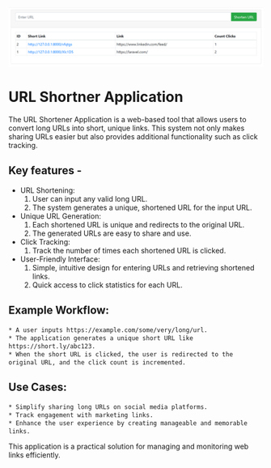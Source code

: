 ![Alt text](url-shortener.PNG)

# URL Shortner Application

The URL Shortener Application is a web-based tool that allows users to convert long URLs into short, unique links. This system not only makes sharing URLs easier but also provides additional functionality such as click tracking.

## Key features - 
* URL Shortening:
    1. User can input any valid long URL.
    2. The system generates a unique, shortened URL for the input URL.
* Unique URL Generation:
    1. Each shortened URL is unique and redirects to the original URL. 
    2. The generated URLs are easy to share and use. 
* Click Tracking:
    1. Track the number of times each shortened URL is clicked. 
* User-Friendly Interface:
    1. Simple, intuitive design for entering URLs and retrieving shortened links. 
    2. Quick access to click statistics for each URL.

## Example Workflow:
    * A user inputs https://example.com/some/very/long/url.
    * The application generates a unique short URL like https://short.ly/abc123.
    * When the short URL is clicked, the user is redirected to the original URL, and the click count is incremented.

## Use Cases: 
    * Simplify sharing long URLs on social media platforms.
    * Track engagement with marketing links.
    * Enhance the user experience by creating manageable and memorable links.

This application is a practical solution for managing and monitoring web links efficiently.
